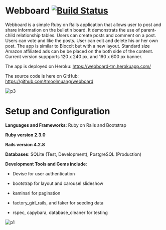 # Webboard   [![Build Status](https://travis-ci.org/tmoolmuang/webboard.svg?branch=master)](https://travis-ci.org/tmoolmuang/webboard)

Webboard is a simple Ruby on Rails application that allows user to post and share information on the bulletin board. 
It demonstrats the use of parent-child relationship tables. Users can create posts and comment on a post. 
Users can vote and like the posts. User can edit and delete his or her own post. The app is similar to Bloccit but 
with a new layout. Standard size Amazon affiliated ads can be be placed on the both side of the content. Current version
suppports 120 x 240 px, and 160 x 600 px banner.


The app is deployed on Heroku: https://webboard-tm.herokuapp.com/

The source code is here on GitHub: https://github.com/tmoolmuang/webboard

![p3](https://user-images.githubusercontent.com/24881495/28252314-4e087ece-6a45-11e7-9f36-8f9c43ddbe21.JPG)

# Setup and Configuration

**Languages and Frameworks**: Ruby on Rails and Bootstrap

**Ruby version 2.3.0**

**Rails version 4.2.8**

**Databases**: SQLite (Test, Development), PostgreSQL (Production)

**Development Tools and Gems include**:

+ Devise for user authentication

+ bootstrap for layout and carousel slideshow

+ kaminari for pagination

+ factory_girl_rails, and faker for seeding data

+ rspec, capybara, database_cleaner for testing

![p1](https://user-images.githubusercontent.com/24881495/28252319-6d04d854-6a45-11e7-8a0d-2f018e1ad9df.JPG)
